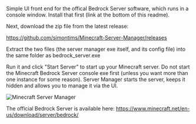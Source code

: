 Simple UI front end for the offical Bedrock Server software, which runs in a console window. Install that first (link at the bottom of this readme).

Next, download the zip file from the latest release:

https://github.com/simontims/Minecraft-Server-Manager/releases

Extract the two files (the server manager exe itself, and its config file) into the same folder as bedrock_server.exe

Run it and click "Start Server" to start up your Minecraft server. Do not start the Minecraft Bedrock Server console exe first (unless you want more than one instance for some reason). Server Manager starts the server, keeps it hidden and allows you to manage it via the UI.

![Minecraft Server Manager](https://i.imgur.com/OiAosF8.png)

The official Bedrock Server is available here:
https://www.minecraft.net/en-us/download/server/bedrock/
